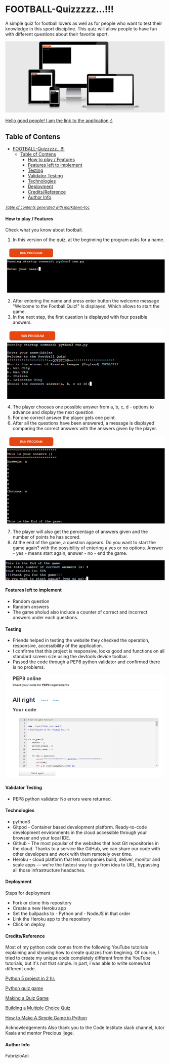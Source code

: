 # FOOTBALL-Quizzzzz...!!!

A simple quiz for football lovers as well as for people who want to test their knowledge in this sport discipline. This quiz will allow people to have fun with different questions about their favorite sport.

![](images/image2.png)

[Hello good people! I am the link to the application ;)](https://adfootball-quizz.herokuapp.com/)

## Table of Contens
- [FOOTBALL-Quizzzzz...!!!](#football-quizzzzz---)
  * [Table of Contens](#table-of-contens)
      - [How to play / Features](#how-to-play---features)
      - [Features left to implement](#features-left-to-implement)
      - [Testing](#testing)
      - [Validator Testing](#validator-testing)
      - [Technologies](#technologies)
      - [Deployment](#deployment)
      - [Credits/Reference](#credits-reference)
      - [Author Info](#author-info)

<small><i><a href='http://ecotrust-canada.github.io/markdown-toc/'>Table of contents generated with markdown-toc</a></i></small>


#### How to play / Features

Check what you know about football.
1. In this version of the quiz, at the beginning the program asks for a name. 

![](images/image1.png)

2. After entering the name and press enter button the welcome message "Welcome to the Football Quiz!" Is displayed. Which allows to start the game.
3. In the next step, the first question is displayed with four possible answers.

![](images/image3.png)

4. The player chooses one possible answer from a, b, c, d - options to advance and display the next question.
5. For one correct answer the player gets one point.
6. After all the questions have been answered, a message is displayed comparing the correct answers with the answers given by the player.

![](images/image4.png)

7. The player will also get the percentage of answers given and the number of points he has scored.
8. At the end of the game, a question appears. Do you want to start the game again? with the possibility of entering a yes or no options. Answer - yes - means start again, answer - no - end the game.

![](images/image5.png)

#### Features left to implement

* Random question 
* Random answers
* The game sholud also include a counter of correct and incorrect answers under each questions.

#### Testing

* Friends helped in testing the website they checked the operation, responsive, accessibility of the application.
* I confirme that this project is responsive, looks good and functions on all standard screen size using the devtools device toolbar.
* Passed the code through a PEP8 python validator and confirmed there is no problems.

![](images/image6.png)

#### Validator Testing

* PEP8 python validator
No errors were returned.

#### Technologies

* python3
* Gitpod - Container based development platform. Ready-to-code development environments in the cloud accessible through your browser and your local IDE.
* Github - The most popular of the websites that host Git repositories in the cloud. Thanks to a service like GitHub, we can share our code with other developers and work with them remotely over time.
* Heroku - cloud platform that lets companies build, deliver, monitor and scale apps — we're the fastest way to go from idea to URL, bypassing all those infrastructure headaches.

#### Deployment

Steps for deployment
* Fork or clone this repository
* Create a new Heroku app
* Set the builpacks to - Python and - NodeJS in that order
* Link the Heroku app to the repository
* Click on deploy

#### Credits/Reference

Most of my python code comes from the following YouTube tutorials explaining and showing how to create quizzes from begining.
Of course, I tried to create my unique code completely different from the YouTube tutorials, but it's not that simple. In part, I was able to write somewhat different code.

[Python 5 project in 2 hr.](https://www.youtube.com/watch?v=EFaPsPwPJAY&t=3216s)

[Python quiz game](https://www.youtube.com/watch?v=yriw5Zh406s)

[Making a Quiz Game](https://www.youtube.com/watch?v=cwJBEZjQJtc&t=736s)

[Building a Multiple Choice Quiz](https://www.youtube.com/watch?v=SgQhwtIoQ7o&t=344s)

[How to Make A Simple Game in Python](https://www.youtube.com/watch?v=BDi3SD7E6no)


Acknowledgements Also thank you to the Code Institute slack channel, tutor Kasia and mentor Precious Ijege.


#### Author Info
FabrizioAdi



